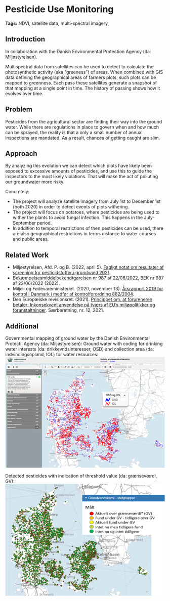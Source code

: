 # Pesticide Use Monitoring

**Tags:** NDVI, satellite data, multi-spectral imagery, 

## Introduction

In collaboration with the Danish Environmental Protection Agency (da: Miljøstyrelsen).

Multispectral data from satellites can be used to detect to calculate the photosynthetic activity (aka "greeness") of areas. When combined with GIS data defining the geographical areas of farmers plots, such plots can be mapped to greenness. Each pass these satellites generate a snapshot of that mapping at a single point in time. The history of passing shows how it evolves over time.

## Problem

Pesticides from the agricultural sector are finding their way into the ground water. While there are regulations in place to govern when and how much can be sprayed, the reality is that a only a small number of annual inspections are mandated. As a result, chances of getting caught are slim.

## Approach

By analyzing this evolution we can detect which plots have likely been exposed to excessive amounts of pesticides, and use this to guide the inspectors to the most likely violations. That will make the act of polluting our groundwater more risky.

Concretely:
- The project will analyze satellite imagery from July 1st to December 1st (both 2020) in order to detect events of plots withering.
- The project will focus on potatoes, where pesticides are being used to wither the plants to avoid fungal infection. This happens in the July-September period.
- In addition to temporal restrictions of then pesticides can be used, there are also geographical restrictions in terms distance to water courses and public areas.

## Related Work

- Miljøstyrelsen, Afd. P. og B. (2022, april 5). [Fagligt notat om resultater af screening for pesticidstoffer i grundvand 2021](https://mst.dk/media/243329/endelig_fagligt-notat-om-resultater-af-screening-for-pesticidstoffer-i-grundvand-2021.pdf).
- [Bekæmpelsesmiddelbekendtgørelsen nr 987 af 22/06/2022](https://www.retsinformation.dk/eli/lta/2022/987), BEK nr 987 af 22/06/2022 (2022).
- Miljø- og Fødevareministeriet. (2020, november 13). [Årsrapport 2019 for kontrol i Danmark i medfør af kontrolforordning 882/2004](https://www.foedevarestyrelsen.dk/SiteCollectionDocuments/Kontrolstyring/Diverse%20%C3%A5rsrapporter/%C3%85rsrapport%202019.pdf).
- Den Europæiske revisionsret. (2021). [Princippet om, at forureneren betaler: Inkonsekvent anvendelse på tværs af EU’s miljøpolitikker og foranstaltninger](https://data.europa.eu/doi/10.2865/612980). Særberetning, nr. 12, 2021.

## Additional

Governmental mapping of ground water by the Danish Environmental Protectil Agency (da: Miljøstyrelsen): Ground water with coding for drinking water interests (da: drikkevndsinteresser, OSD) and collection area (da: indvindingsopland, IOL) for water resources:
[<img src="figs/groud-water.png">](https://mst.dk/natur-vand/vand-i-hverdagen/grundvand/grundvandskortlaegning/)

Detected pesticides with indication of threshold value (da: grænseværdi, GV):
[<img src="figs/pesticide-level.png">](https://data.geus.dk/geusmap/?mapname=grundvand#baslay=baseMapDa&optlay=&extent=29341.797086927923,5632862.6489539575,1236008.4637535946,6924373.0656206235&layers=mc_grp_analyse&filter_0=dgu_nr%3D%26stofgruppe.num%3D50%26maengde.min%3D%26proeveaar.min%3D%26boringstype%3D%26boringsanvendelse.part%3Dvand%26kommune_navn.part%3D%26stof_tekst_hidden.part%3D%26indtag_bund_dybde.min%3D%26indtag_top_dybde.max%3D%26grumo_loop%3D)


